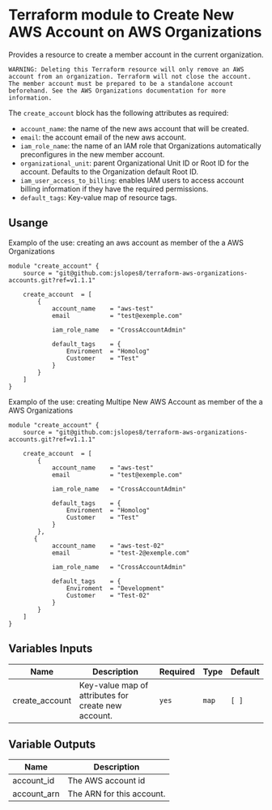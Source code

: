 # Terraform module to Create New AWS Account on AWS Organizations
Provides a resource to create a member account in the current organization.

```
WARNING: Deleting this Terraform resource will only remove an AWS account from an organization. Terraform will not close the account. The member account must be prepared to be a standalone account beforehand. See the AWS Organizations documentation for more information.
```

The `create_account` block has the following attributes as required:

- `account_name`: the name of the new aws account that will be created.
- `email`: the account email of the new aws account.
- `iam_role_name`: the name of an IAM role that Organizations automatically preconfigures in the new member account.
- `organizational_unit`: parent Organizational Unit ID or Root ID for the account. Defaults to the Organization default Root ID.
- `iam_user_access_to_billing`: enables IAM users to access account billing information if they have the required permissions.
- `default_tags`: Key-value map of resource tags.


## Usange
Examplo of the use: creating an aws account as member of the a AWS Organizations

```hcl
module "create_account" {
    source = "git@github.com:jslopes8/terraform-aws-organizations-accounts.git?ref=v1.1.1"

    create_account  = [
        {
            account_name    = "aws-test"
            email           = "test@exemple.com"

            iam_role_name   = "CrossAccountAdmin"

            default_tags    = {
                Enviroment  = "Homolog"
                Customer    = "Test"
            }
        }
    ]  
} 

```

Examplo of the use: creating Multipe New AWS Account as member of the a AWS Organizations
```hcl
module "create_account" {
    source = "git@github.com:jslopes8/terraform-aws-organizations-accounts.git?ref=v1.1.1"

    create_account  = [
        {
            account_name    = "aws-test"
            email           = "test@exemple.com"

            iam_role_name   = "CrossAccountAdmin"

            default_tags    = {
                Enviroment  = "Homolog"
                Customer    = "Test"
            }
        },
       {
            account_name    = "aws-test-02"
            email           = "test-2@exemple.com"

            iam_role_name   = "CrossAccountAdmin"

            default_tags    = {
                Enviroment  = "Development"
                Customer    = "Test-02"
            }
        }
    ]  
} 

```

<!-- BEGINNING OF PRE-COMMIT-TERRAFORM DOCS HOOK -->
## Variables Inputs
| Name | Description | Required | Type | Default |
| ---- | ----------- | -------- | ---- | ------- |
| create_account | Key-value map of attributes for create new account. | `yes` | `map` | `[ ]` |


## Variable Outputs
<!-- END OF PRE-COMMIT-TERRAFORM DOCS HOOK -->
| Name | Description |
| ---- | ----------- |
| account_id | The AWS account id |
| account_arn | The ARN for this account. |